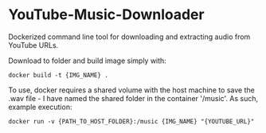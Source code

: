 # YouTube-Music-Downloader
Dockerized command line tool for downloading and extracting audio from YouTube URLs.

Download to folder and build image simply with:
```
docker build -t {IMG_NAME} .
```
To use, docker requires a shared volume with the host machine to save the .wav file - I have named the shared folder in the container '/music'. As such, example execution:
```
docker run -v {PATH_TO_HOST_FOLDER}:/music {IMG_NAME} "{YOUTUBE_URL}"
```
